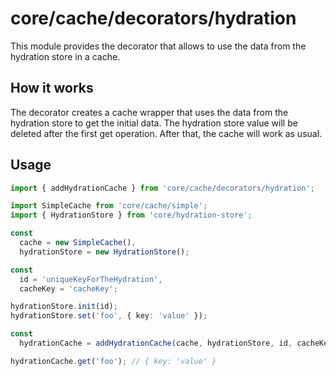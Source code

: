 # core/cache/decorators/hydration

This module provides the decorator that allows to use the data from the hydration store in a cache.

## How it works

The decorator creates a cache wrapper that uses the data from the hydration store to get the initial data.
The hydration store value will be deleted after the first get operation. After that, the cache will work as usual.

## Usage

```typescript
import { addHydrationCache } from 'core/cache/decorators/hydration';

import SimpleCache from 'core/cache/simple';
import { HydrationStore } from 'core/hydration-store';

const
  cache = new SimpleCache(),
  hydrationStore = new HydrationStore();

const
  id = 'uniqueKeyForTheHydration',
  cacheKey = 'cacheKey';

hydrationStore.init(id);
hydrationStore.set('foo', { key: 'value' });

const
  hydrationCache = addHydrationCache(cache, hydrationStore, id, cacheKey);

hydrationCache.get('foo'); // { key: 'value' }
```


